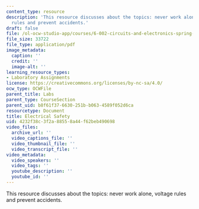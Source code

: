 ```yaml
---
content_type: resource
description: 'This resource discusses about the topics: never work alone, voltage
  rules and prevent accidents.'
draft: false
file: /ol-ocw-studio-app/courses/6-002-circuits-and-electronics-spring-2007/4232f38c3f2a88558a44f62beb490698_eesafety.pdf
file_size: 33722
file_type: application/pdf
image_metadata:
  caption: ''
  credit: ''
  image-alt: ''
learning_resource_types:
- Laboratory Assignments
license: https://creativecommons.org/licenses/by-nc-sa/4.0/
ocw_type: OCWFile
parent_title: Labs
parent_type: CourseSection
parent_uid: b8f61f37-6630-251b-b063-4589f052d6ca
resourcetype: Document
title: Electrical Safety
uid: 4232f38c-3f2a-8855-8a44-f62beb490698
video_files:
  archive_url: ''
  video_captions_file: ''
  video_thumbnail_file: ''
  video_transcript_file: ''
video_metadata:
  video_speakers: ''
  video_tags: ''
  youtube_description: ''
  youtube_id: ''
---
```

This resource discusses about the topics: never work alone, voltage rules and prevent accidents.